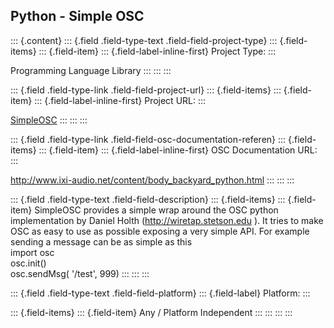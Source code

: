 ## Python - Simple OSC

::: {.content}
::: {.field .field-type-text .field-field-project-type}
::: {.field-items}
::: {.field-item}
::: {.field-label-inline-first}
Project Type:
:::

Programming Language Library
:::
:::
:::

::: {.field .field-type-link .field-field-project-url}
::: {.field-items}
::: {.field-item}
::: {.field-label-inline-first}
Project URL:
:::

[SimpleOSC](http://www.ixi-audio.net/content/body_backyard_python.html)
:::
:::
:::

::: {.field .field-type-link .field-field-osc-documentation-referen}
::: {.field-items}
::: {.field-item}
::: {.field-label-inline-first}
OSC Documentation URL:
:::

<http://www.ixi-audio.net/content/body_backyard_python.html>
:::
:::
:::

::: {.field .field-type-text .field-field-description}
::: {.field-items}
::: {.field-item}
SimpleOSC provides a simple wrap around the OSC python implementation by
Daniel Holth (http://wiretap.stetson.edu ). It tries to make OSC as easy
to use as possible exposing a very simple API. For example sending a
message can be as simple as this\
import osc\
osc.init()\
osc.sendMsg( \'/test\', 999)
:::
:::
:::

::: {.field .field-type-text .field-field-platform}
::: {.field-label}
Platform:
:::

::: {.field-items}
::: {.field-item}
Any / Platform Independent
:::
:::
:::
:::

